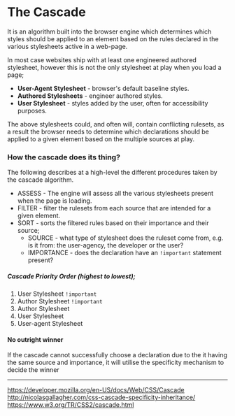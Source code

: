 # The Cascade

It is an algorithm built into the browser engine which determines which styles should be applied to an element based on the rules declared in the various stylesheets active in a web-page.

In most case websites ship with at least one engineered authored stylesheet, however this is not the only stylesheet at play when you load a page;

- **User-Agent Stylesheet** - browser's default baseline styles.
- **Authored Stylesheets** - engineer authored styles.
- **User Stylesheet** - styles added by the user, often for accessibility purposes.

The above stylesheets could, and often will, contain conflicting rulesets, as a result the browser needs to determine which declarations should be applied to a given element based on the multiple sources at play.

### **How the cascade does its thing**?

The following describes at a high-level the different procedures taken by the cascade algorithm.

- ASSESS - The engine will assess all the various stylesheets present when the page is loading.
- FILTER - filter the rulesets from each source that are intended for a given element.
- SORT - sorts the filtered rules based on their importance and their source;
  - SOURCE - what type of stylesheet does the ruleset come from, e.g. is it from: the user-agency, the developer or the user?
  - IMPORTANCE - does the declaration have an `!important` statement present?

##### **Cascade Priority Order** (highest to lowest);

1. User Stylesheet `!important`
2. Author Stylesheet `!important`
3. Author Stylesheet
4. User Stylesheet
5. User-agent Stylesheet

#### No outright winner

If the cascade cannot successfully choose a declaration due to the it having the same source and importance, it will utilise the specificity mechanism to decide the winner

---

https://developer.mozilla.org/en-US/docs/Web/CSS/Cascade
http://nicolasgallagher.com/css-cascade-specificity-inheritance/
https://www.w3.org/TR/CSS2/cascade.html
